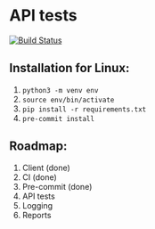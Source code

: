 <h1>API tests</h1>

[![Build Status](https://travis-ci.org/v-lubomski/inno_API.svg?branch=master)](https://travis-ci.org/github/v-lubomski/inno_API)

<h2>Installation for Linux:</h2>

1. `python3 -m venv env`
2. `source env/bin/activate`
3. `pip install -r requirements.txt`
4. `pre-commit install`

<h2>Roadmap:</h2>

1. Client (done)
2. CI (done)
3. Pre-commit (done)
4. API tests
5. Logging
6. Reports
